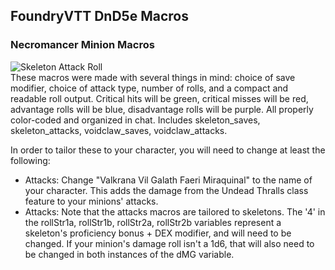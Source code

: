 ## FoundryVTT DnD5e Macros
### Necromancer Minion Macros
 ![Skeleton Attack Roll](https://i.imgur.com/oGZ0a5G.png)  
These macros were made with several things in mind: choice of save modifier, choice of attack type, number of rolls, and a compact and readable roll output. Critical hits will be green, critical misses will be red, advantage rolls will be blue, disadvantage rolls will be purple. All properly color-coded and organized in chat. Includes skeleton_saves, skeleton_attacks, voidclaw_saves, voidclaw_attacks.

In order to tailor these to your character, you will need to change at least the following:  
<ul>
<li>Attacks: Change "Valkrana Vil Galath Faeri Miraquinal" to the name of your character. This adds the damage from the Undead Thralls class feature to your minions' attacks.</li>
<li>Attacks: Note that the attacks macros are tailored to skeletons. The '4' in the rollStr1a, rollStr1b, rollStr2a, rollStr2b variables represent a skeleton's proficiency bonus + DEX modifier, and will need to be changed. If your minion's damage roll isn't a 1d6, that will also need to be changed in both instances of the dMG variable.</li>
</ul>  

